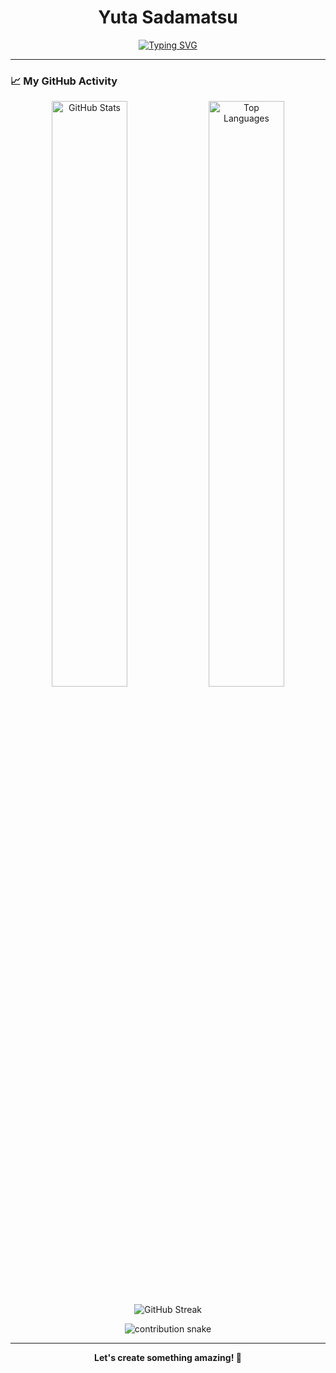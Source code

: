 <h1 align="center">Yuta Sadamatsu</h1>

<p align="center">
  <a href="https://git.io/typing-svg"><img src="https://readme-typing-svg.demolab.com?font=Fira+Code&size=25&pause=1000&color=00BFFF&center=true&vCenter=true&width=435&lines=Software+Engineer;Always+learning%2C+always+evolving.;Welcome+to+my+profile!" alt="Typing SVG" /></a>
</p>

---

### 📈 My GitHub Activity

<p align="center">
  <img width="49%" src="https://github-readme-stats.vercel.app/api?username=Yuta-Sadamatsu&show_icons=true&theme=tokyonight&hide_border=true&include_all_commits=true" alt="GitHub Stats" />
  <img width="49%" src="https://github-readme-stats.vercel.app/api/top-langs/?username=Yuta-Sadamatsu&layout=compact&theme=tokyonight&hide_border=true" alt="Top Languages" />
</p>
<p align="center">
  <img src="https://github-readme-streak-stats.herokuapp.com/?user=Yuta-Sadamatsu&theme=tokyonight&hide_border=true" alt="GitHub Streak" />
</p>
<p align="center">
  <!-- GitHub Actionsを設定すると、ここにContribution Snakeが表示されます -->
  <img src="https://github.com/Yuta-Sadamatsu/Yuta-Sadamatsu/blob/output/github-contribution-grid-snake.svg" alt="contribution snake" />
</p>

---

<p align="center">
  <b>Let's create something amazing! 🚀</b>
</p>